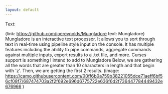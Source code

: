 ```yaml
---
layout: default
---
```


Text: 

(link: https://github.com/joereynolds/Mungladore text: Mungladore)
Mungladore is an interactive text processor. It allows you to sort through text in real-time using pipeline style input on the console. It has multiple features including the ability to pipe commands,  aggregate commands against multiple inputs, export results to a .txt file, and more. Curses support is something I intend to add to Mungladore
Below, we are gathering all the words that are greater than 10 characters in length and that begin with 'z'. Then, we are getting the first 2 results.
(image: https://camo.githubusercontent.com/00ff6b0a759b38221055dce71aeff6bf56cf08f7/687474703a2f2f692e696d6775722e636f6d2f736447784449432e676966 )
